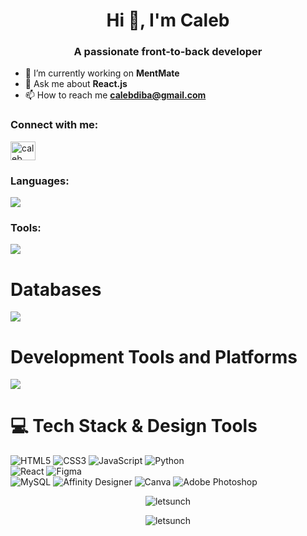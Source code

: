 <h1 align="center">Hi 👋, I'm Caleb</h1>
<h3 align="center">A passionate front-to-back developer</h3>

- 🔭 I’m currently working on **MentMate**
- 💬 Ask me about **React.js**
- 📫 How to reach me **calebdiba@gmail.com**

<h3 align="left">Connect with me:</h3>
<p align="left">
  <a href="https://linkedin.com/in/caleb diba" target="blank">
    <img align="center" src="https://raw.githubusercontent.com/rahuldkjain/github-profile-readme-generator/master/src/images/icons/Social/linked-in-alt.svg" alt="caleb diba" height="30" width="40" />
  </a>
</p>

<h3 align="left">Languages:</h3>

<img src="https://skillicons.dev/icons?i=html,css,js,python,cs" />

<h3 align="left">Tools:</h3>
<img src="https://skillicons.dev/icons?i=photoshop,figma" />

# Databases

<img src="https://skillicons.dev/icons?i=mysql,firbase" />

# Development Tools and Platforms

<img src="https://skillicons.dev/icons?i=git,github,vscode,visualstudio" />

# 💻 Tech Stack & Design Tools
![HTML5](https://img.shields.io/badge/html5-%23E34F26.svg?style=for-the-badge&logo=html5&logoColor=white)
![CSS3](https://img.shields.io/badge/css3-%231572B6.svg?style=for-the-badge&logo=css3&logoColor=white)
![JavaScript](https://img.shields.io/badge/javascript-%23323330.svg?style=for-the-badge&logo=javascript&logoColor=%23F7DF1E)
![Python](https://img.shields.io/badge/python-3670A0?style=for-the-badge&logo=python&logoColor=ffdd54) <br/>
![React](https://img.shields.io/badge/react-%2320232a.svg?style=for-the-badge&logo=react&logoColor=%2361DAFB)
![Figma](https://img.shields.io/badge/figma-%23F24E1E.svg?style=for-the-badge&logo=figma&logoColor=white) <br/>
![MySQL](https://img.shields.io/badge/mysql-4479A1.svg?style=for-the-badge&logo=mysql&logoColor=white)
![Affinity Designer](https://img.shields.io/badge/affinity%20desginer-%231B72BE.svg?style=for-the-badge&logo=affinity-designer&logoColor=white)
![Canva](https://img.shields.io/badge/Canva-%2300C4CC.svg?style=for-the-badge&logo=Canva&logoColor=white)
![Adobe Photoshop](https://img.shields.io/badge/adobe%20photoshop-%2331A8FF.svg?style=for-the-badge&logo=adobe%20photoshop&logoColor=white)



<p align="center">
  <img src="https://github-readme-stats.vercel.app/api/top-langs?username=letsunch&show_icons=true&locale=en&layout=compact" alt="letsunch" />
</p>
<p align="center">
  <img src="https://github-readme-stats.vercel.app/api?username=letsunch&show_icons=true&locale=en" alt="letsunch" />
</p>


